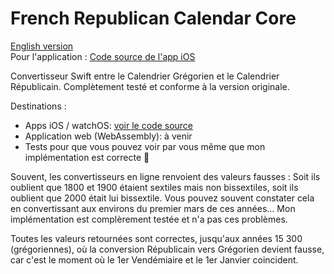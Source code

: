 # French Republican Calendar Core

[English version](README.md)  
Pour l'application : [Code source de l'app iOS](https://github.com/Snowy1803/FrenchRepublicanCalendar)

Convertisseur Swift entre le Calendrier Grégorien et le Calendrier Républicain. Complètement testé et conforme à la version originale.

Destinations :
 - Apps iOS / watchOS: [voir le code source](https://github.com/Snowy1803/FrenchRepublicanCalendar)
 - Application web (WebAssembly): à venir
 - Tests pour que vous pouvez voir par vous même que mon implémentation est correcte 😤

Souvent, les convertisseurs en ligne renvoient des valeurs fausses : Soit ils oublient que 1800 et 1900 étaient sextiles mais non bissextiles, soit ils oublient que 2000 était lui bissextile. Vous pouvez souvent constater cela en convertissant aux environs du premier mars de ces années... Mon implémentation est complèrement testée et n'a pas ces problèmes.

Toutes les valeurs retournées sont correctes, jusqu'aux années 15 300 (grégoriennes), où la conversion Républicain vers Grégorien devient fausse, car c'est le moment où le 1er Vendémiaire et le 1er Janvier coincident.
